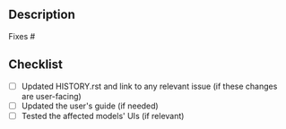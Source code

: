 ## Description
Fixes #

## Checklist
- [ ] Updated HISTORY.rst and link to any relevant issue (if these changes are user-facing)
- [ ] Updated the user's guide (if needed)
- [ ] Tested the affected models' UIs (if relevant)
